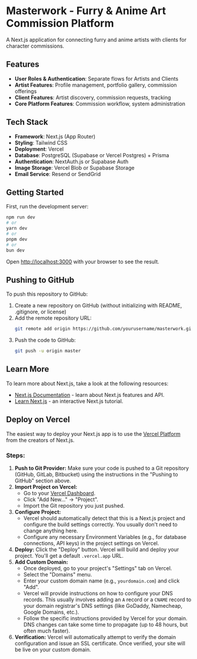 # Masterwork - Furry & Anime Art Commission Platform

A Next.js application for connecting furry and anime artists with clients for character commissions.

## Features

- **User Roles & Authentication**: Separate flows for Artists and Clients
- **Artist Features**: Profile management, portfolio gallery, commission offerings
- **Client Features**: Artist discovery, commission requests, tracking
- **Core Platform Features**: Commission workflow, system administration

## Tech Stack

- **Framework**: Next.js (App Router)
- **Styling**: Tailwind CSS
- **Deployment**: Vercel
- **Database**: PostgreSQL (Supabase or Vercel Postgres) + Prisma
- **Authentication**: NextAuth.js or Supabase Auth
- **Image Storage**: Vercel Blob or Supabase Storage
- **Email Service**: Resend or SendGrid

## Getting Started

First, run the development server:

```bash
npm run dev
# or
yarn dev
# or
pnpm dev
# or
bun dev
```

Open [http://localhost:3000](http://localhost:3000) with your browser to see the result.

## Pushing to GitHub

To push this repository to GitHub:

1. Create a new repository on GitHub (without initializing with README, .gitignore, or license)
2. Add the remote repository URL:
   ```bash
   git remote add origin https://github.com/yourusername/masterwork.git
   ```
3. Push the code to GitHub:
   ```bash
   git push -u origin master
   ```

## Learn More

To learn more about Next.js, take a look at the following resources:

- [Next.js Documentation](https://nextjs.org/docs) - learn about Next.js features and API.
- [Learn Next.js](https://nextjs.org/learn) - an interactive Next.js tutorial.

## Deploy on Vercel

The easiest way to deploy your Next.js app is to use the [Vercel Platform](https://vercel.com/new) from the creators of Next.js.

### Steps:

1.  **Push to Git Provider:** Make sure your code is pushed to a Git repository (GitHub, GitLab, Bitbucket) using the instructions in the "Pushing to GitHub" section above.
2.  **Import Project on Vercel:**
    *   Go to your [Vercel Dashboard](https://vercel.com/dashboard).
    *   Click "Add New..." -> "Project".
    *   Import the Git repository you just pushed.
3.  **Configure Project:**
    *   Vercel should automatically detect that this is a Next.js project and configure the build settings correctly. You usually don't need to change anything here.
    *   Configure any necessary Environment Variables (e.g., for database connections, API keys) in the project settings on Vercel.
4.  **Deploy:** Click the "Deploy" button. Vercel will build and deploy your project. You'll get a default `.vercel.app` URL.
5.  **Add Custom Domain:**
    *   Once deployed, go to your project's "Settings" tab on Vercel.
    *   Select the "Domains" menu.
    *   Enter your custom domain name (e.g., `yourdomain.com`) and click "Add".
    *   Vercel will provide instructions on how to configure your DNS records. This usually involves adding an `A` record or a `CNAME` record to your domain registrar's DNS settings (like GoDaddy, Namecheap, Google Domains, etc.).
    *   Follow the specific instructions provided by Vercel for your domain. DNS changes can take some time to propagate (up to 48 hours, but often much faster).
6.  **Verification:** Vercel will automatically attempt to verify the domain configuration and issue an SSL certificate. Once verified, your site will be live on your custom domain.
